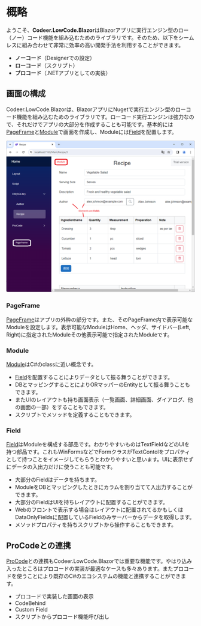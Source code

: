# 概略

ようこそ、**Codeer.LowCode.Blazor**はBlazorアプリに実行エンジン型のロー（ノー）コード機能を組み込むためのライブラリです。そのため、以下をシームレスに組み合わせて非常に効率の高い開発手法を利用することができます。

- **ノーコード**（Designerでの設定）
- **ローコード**（スクリプト）
- **プロコード**（.NETアプリとしての実装）

## 画面の構成

Codeer.LowCode.Blazorは、BlazorアプリにNugetで実行エンジン型のローコード機能を組み込むためのライブラリです。ローコード実行エンジンは強力なので、それだけでアプリの大部分を作成することも可能です。基本的には[PageFrame](../designer/page_frame.md)と[Module](../module/module.md)で画面を作成し、Moduleには[Field](../module/field.md)を配置します。

<img src="../../Image/pageframe_and_module.png">

### PageFrame

[PageFrame](../designer/page_frame.md)はアプリの外枠の部分です。また、そのPageFrame内で表示可能なModuleを設定します。表示可能なModuleはHome、ヘッダ、サイドバー(Left, Right)に指定されたModuleその他表示可能で指定されたModuleです。

### Module

[Module](../module/module.md)はC#のclassに近い概念です。
- [Field](../module/field.md)を配置することによりデータとして振る舞うことができます。
- DBとマッピングすることによりORマッパーのEntityとして振る舞うこともできます。
- またUIのレイアウトも持ち画面表示（一覧画面、詳細画面、ダイアログ、他の画面の一部）をすることもできます。
- スクリプトでメソッドを定義することもできます。

### Field

[Field](../module/field.md)はModuleを構成する部品です。わかりやすいものはTextFieldなどのUIを持つ部品です。これもWinFormsなどでFormクラスがTextContolをプロパティとして持つことをイメージしてもらうとわかりやすいと思います。UIに表示せずにデータの入出力だけに使うことも可能です。
- 大部分のFieldはデータを持ちます。
- ModuleをDBとマッピングしたときにカラムを割り当てて入出力することができます。
- 大部分のFieldはUIを持ちレイアウトに配置することができます。
- Webのフロントで表示する場合はレイアウトに配置されてるかもしくはDataOnlyFieldsに配置しているFieldのみサーバーからデータを取得します。
- メソッドプロパティを持ちスクリプトから操作することもできます。

## ProCodeとの連携

[ProCode](procode.md)との連携もCodeer.LowCode.Blazorでは重要な機能です。やはり込み入ったところはプロコードの実装が最適なケースも多々あります。またプロコードを使うことにより既存のC#のエコシステムの機能と連携することができます。
- プロコードで実装した画面の表示
- CodeBehind
- Custom Field
- スクリプトからプロコード機能呼び出し
